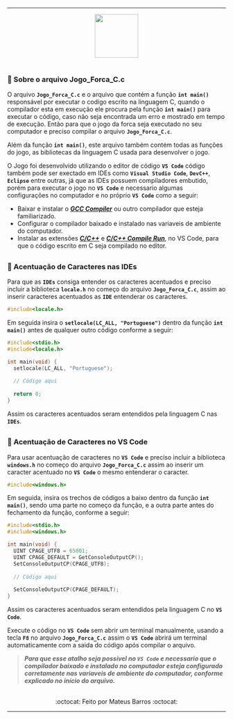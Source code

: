 ***

<div align="center">
  <img src="https://cdn.jsdelivr.net/gh/devicons/devicon/icons/c/c-original.svg" width="100"/>
</div>

<br>

### 📃 Sobre o arquivo Jogo_Forca_C.c


O arquivo **`Jogo_Forca_C.c`** e o arquivo que contém a função **`int main()`** responsável por executar o codigo escrito na linguagem C, quando o compilador esta em execução ele procura pela função **`int main()`** para executar o código, caso não seja encontrada um erro e mostrado em tempo de execução. Então para que o jogo da forca seja executado no seu computador e preciso compilar o arquivo **`Jogo_Forca_C.c`**.

Além da função **`int main()`**, este arquivo também contém todas as funções do jogo, as bibliotecas da linguagem C usada para desenvolver o jogo.

O Jogo foi desenvolvido utilizando o editor de código **`VS Code`** código também pode ser exectado em IDEs como **`Visual Studio Code`**, **`DevC++`**, **`Eclipse`** entre outras, já que as IDEs possuem compiladores embutido, porém para executar o jogo no **`VS Code`** e necessario algumas configurações no computador e no próprio **`VS Code`** como a seguir:

* Baixar e instalar o ***[GCC Compiler](https://www.baixaki.com.br/linux/download/gcc.htm)*** ou outro compilador que esteja familiarizado.
* Configurar o compilador baixado e instalado nas variaveis de ambiente do computador.
* Instalar as extensões ***[C/C++](https://marketplace.visualstudio.com/items?itemName=ms-vscode.cpptools)*** e ***[C/C++ Compile Run](https://marketplace.visualstudio.com/items?itemName=danielpinto8zz6.c-cpp-compile-run)***, no VS Code, para que o código escrito em C seja compilado no editor.

##

### 🔣 Acentuação de Caracteres nas IDEs

Para que as **`IDEs`** consiga entender os caracteres acentuados e preciso incluir a biblioteca **`locale.h`** no começo do arquivo **`Jogo_Forca_C.c`**, assim ao inserir  caracteres acentuados as **`IDE`** entenderar os caracteres.

```C
#include<locale.h>
```

Em seguida insira o **`setlocale(LC_ALL, "Portuguese")`** dentro da função **`int main()`** antes de qualquer outro código conforme a seguir:

```C
#include<stdio.h>
#include<locale.h>

int main(void) {
  setlocale(LC_ALL, "Portuguese");
  
  // Código aqui
  
  return 0;
}
```
Assim os caracteres acentuados seram entendidos pela linguagem C nas **`IDEs`**.

##

### 🔣 Acentuação de Caracteres no VS Code

Para usar acentuação de caracteres no **`VS Code`** e preciso incluir a biblioteca **`windows.h`** no começo do arquivo **`Jogo_Forca_C.c`** assim ao inserir um caracter acentuado no **`VS Code`** o mesmo entenderar o caracter.

```C
#include<windows.h>
```
Em seguida, insira os trechos de códigos a baixo dentro da função **`int main()`**, sendo uma parte no começo da função, e a outra parte antes do fechamento da função, conforme a seguir:

```C
#include<stdio.h>
#include<windows.h>

int main(void) {
  UINT CPAGE_UTF8 = 65001;
  UINT CPAGE_DEFAULT = GetConsoleOutputCP();
  SetConsoleOutputCP(CPAGE_UTF8);
  
  // Código aqui
  
  SetConsoleOutputCP(CPAGE_DEFAULT);
}
```
Assim os caracteres acentuados seram entendidos pela linguagem C no **`VS Code`**.

Execute o código no **`VS Code`** sem abrir um terminal manualmente, usando a tecla **`F8`** no arquivo **`Jogo_Forca_C.c`** assim o **`VS Code`** abrirá um terminal automaticamente com a saida do código após compilar o arquivo. 

> ***Para que esse atalho seja possivel no **`VS Code`** e necessario que o compilador baixado e instalado no computador esteja configurado corretamente nas variaveis de ambiente do computador, conforme explicado no início do arquivo.***

<br>

<div align="center">
    :octocat: Feito por Mateus Barros :octocat:
</div>

***

